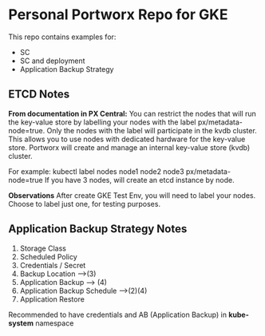 # Personal Portworx Repo for GKE 

This repo contains examples for:
- SC
- SC and deployment
- Application Backup Strategy



## ETCD Notes 

**From documentation in PX Central:**
You can restrict the nodes that will run the key-value store by labelling your nodes with the label px/metadata-node=true.
Only the nodes with the label will participate in the kvdb cluster.
This allows you to use nodes with dedicated hardware for the key-value store.
Portworx will create and manage an internal key-value store (kvdb) cluster.

For example: kubectl label nodes node1 node2 node3 px/metadata-node=true
If you have 3 nodes, will create an etcd instance by node.

**Observations**
After create GKE Test Env, you will need to label your nodes.
Choose to label just one, for testing purposes.


## Application Backup Strategy Notes

1. Storage Class
2. Scheduled Policy
3. Credentials / Secret
4. Backup Location -->(3)
5. Application Backup --> (4)
6. Application Backup Schedule -->(2)(4)
7. Application Restore

Recommended to have credentials and AB (Application Backup) in **kube-system** namespace